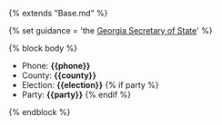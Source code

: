 {% extends "Base.md" %}

{% set guidance = 'the [Georgia Secretary of State](https://sos.ga.gov/admin/uploads/Absentee_Voting_Guide_20142.pdf)' %}

{% block body %}
- Phone: **{{phone}}**
- County: **{{county}}**
- Election: **{{election}}**
{% if party %}
- Party: **{{party}}**
{% endif %}

{% endblock %}
